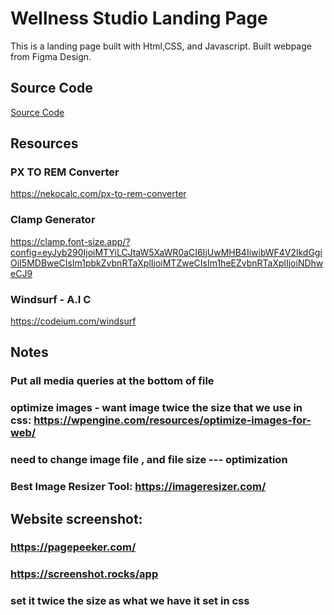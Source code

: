 # Wellness Studio Landing Page
This is a landing page built with Html,CSS, and Javascript. Built webpage from Figma Design. 

## Source Code 
[Source Code](src/)

## Resources
### PX TO REM Converter 
https://nekocalc.com/px-to-rem-converter
### Clamp Generator
https://clamp.font-size.app/?config=eyJyb290IjoiMTYiLCJtaW5XaWR0aCI6IjUwMHB4IiwibWF4V2lkdGgiOiI5MDBweCIsIm1pbkZvbnRTaXplIjoiMTZweCIsIm1heEZvbnRTaXplIjoiNDhweCJ9
### Windsurf - A.I C
https://codeium.com/windsurf


## Notes
 ### Put all media queries at the bottom of file 
 ### optimize images - want image twice the size that we use in css: https://wpengine.com/resources/optimize-images-for-web/
 ### need to change image file , and file size --- optimization 
 ### Best Image Resizer Tool: https://imageresizer.com/
 
 ## Website screenshot:   
 ### https://pagepeeker.com/
 ### https://screenshot.rocks/app
 ### set it twice the size as what we have it set in css 


